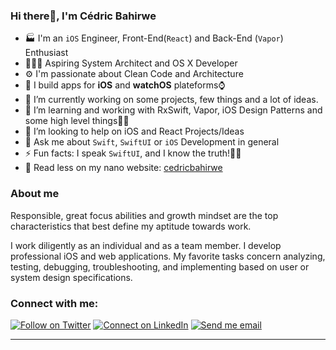 ### Hi there👋, I'm Cédric Bahirwe


- 🏭 I'm an `iOS` Engineer, Front-End(`React`) and Back-End (`Vapor`) Enthusiast
- 👨🏽‍💻 Aspiring System Architect and OS X Developer
- ⚙ I'm passionate about Clean Code and Architecture
- 📱 I build apps for **iOS** and **watchOS** plateforms⌚️
- 🔭 I’m currently working on some projects, few things and a lot of ideas.
- 🌱 I’m learning and working with RxSwift, Vapor, iOS Design Patterns and some high level things💫😉
- 👯 I’m looking to help on iOS and React Projects/Ideas
- 💬 Ask me about `Swift`, `SwiftUI` or `iOS` Development in general
- ⚡ Fun facts: I speak `SwiftUI`, and I know the truth!🧞‍♂️
- 🔦 Read less on my nano website: [cedricbahirwe](https://cedricbahirwe.github.io)

### About me
Responsible, great focus abilities and growth mindset are the top characteristics that best define my aptitude towards work.

I work diligently as an individual and as a team member. I develop professional iOS and web applications. My favorite tasks concern analyzing, testing, debugging, troubleshooting, and implementing based on user or system design specifications.

### Connect with me:

[![Follow on Twitter](https://img.shields.io/badge/--twitter?label=Twitter&logo=Twitter&style=social)](https://twitter.com/cedricbahirwe)
[![Connect on LinkedIn](https://img.shields.io/badge/--linkedin?label=LinkedIn&logo=LinkedIn&style=social)](https://www.linkedin.com/in/cedricbahirwe)
[![Send me email](https://img.shields.io/badge/--gmail?label=Gmail&logo=Gmail&style=social)](mailto:cedbahirwe@gmail.com)
___
